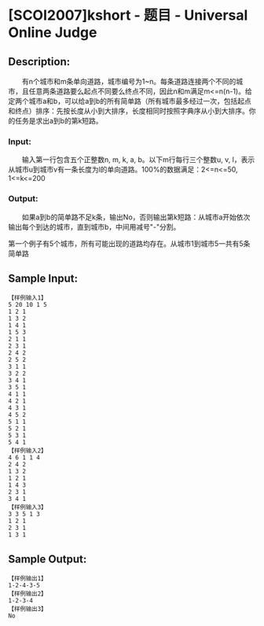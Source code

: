 # [SCOI2007]kshort - 题目 - Universal Online Judge

## Description: 

　　有n个城市和m条单向道路，城市编号为1~n。每条道路连接两个不同的城市，且任意两条道路要么起点不同要么终点不同，因此n和m满足m<=n(n-1)。给定两个城市a和b，可以给a到b的所有简单路（所有城市最多经过一次，包括起点和终点）排序：先按长度从小到大排序，长度相同时按照字典序从小到大排序。你的任务是求出a到b的第k短路。

### Input: 

　　输入第一行包含五个正整数n, m, k, a, b。以下m行每行三个整数u, v, l，表示从城市u到城市v有一条长度为l的单向道路。100%的数据满足：2<=n<=50, 1<=k<=200

### Output: 

　　如果a到b的简单路不足k条，输出No，否则输出第k短路：从城市a开始依次输出每个到达的城市，直到城市b，中间用减号"-"分割。

第一个例子有5个城市，所有可能出现的道路均存在。从城市1到城市5一共有5条简单路




## Sample Input: 
```
【样例输入1】
5 20 10 1 5
1 2 1
1 3 2
1 4 1
1 5 3
2 1 1
2 3 1
2 4 2
2 5 2
3 1 1
3 2 2
3 4 1
3 5 1
4 1 1
4 2 1
4 3 1
4 5 2
5 1 1
5 2 1
5 3 1
5 4 1
【样例输入2】
4 6 1 1 4
2 4 2
1 3 2
1 2 1
1 4 3
2 3 1
3 4 1
【样例输入3】
3 3 5 1 3
1 2 1
2 3 1
1 3 1
```

## Sample Output: 
```
【样例输出1】
1-2-4-3-5
【样例输出2】
1-2-3-4
【样例输出3】
No
```
